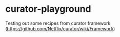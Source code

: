 curator-playground
==================

Testing out some recipes from curator framework (https://github.com/Netflix/curator/wiki/Framework)


